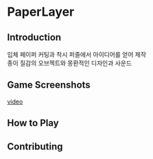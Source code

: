 # PaperLayer

## Introduction
입체 페이퍼 커팅과 착시 퍼즐에서 아이디어를 얻어 제작       
종이 질감의 오브젝트와 몽환적인 디자인과 사운드

## Game Screenshots
[video](youtube)

## How to Play

## Contributing


